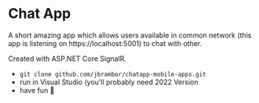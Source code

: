 # Chat App 

A short amazing app which allows users available in common network (this app is listening on https://localhost:5001) to chat with other.

Created with ASP.NET Core SignalR. 

- ``` git clone github.com/jbrambor/chatapp-mobile-apps.git ```
- run in Visual Studio (you'll probably need 2022 Version
- have fun 🎉

